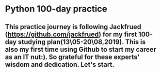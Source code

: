 # Python 100-day practice
## This practice journey is following Jackfrued (https://github.com/jackfrued) for my first 100-day studying plan(13\05-20\08,2019). This is also my first time using Github to start my career as an IT nut:). So grateful for these experts' wisdom and dedication. Let's start. 
